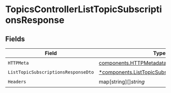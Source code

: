 # TopicsControllerListTopicSubscriptionsResponse


## Fields

| Field                                                                                                         | Type                                                                                                          | Required                                                                                                      | Description                                                                                                   |
| ------------------------------------------------------------------------------------------------------------- | ------------------------------------------------------------------------------------------------------------- | ------------------------------------------------------------------------------------------------------------- | ------------------------------------------------------------------------------------------------------------- |
| `HTTPMeta`                                                                                                    | [components.HTTPMetadata](../../models/components/httpmetadata.md)                                            | :heavy_check_mark:                                                                                            | N/A                                                                                                           |
| `ListTopicSubscriptionsResponseDto`                                                                           | [*components.ListTopicSubscriptionsResponseDto](../../models/components/listtopicsubscriptionsresponsedto.md) | :heavy_minus_sign:                                                                                            | OK                                                                                                            |
| `Headers`                                                                                                     | map[string][]*string*                                                                                         | :heavy_check_mark:                                                                                            | N/A                                                                                                           |
